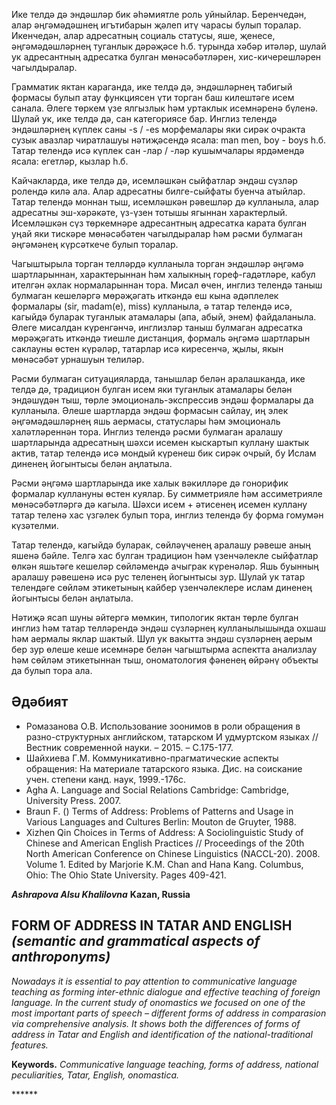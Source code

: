 <!-- page 20 start -->

Ике телдә дә эндәшләр бик әһәмиятле роль уйныйлар. Беренчедән, алар әңгәмәдәшнең игътибарын җәлеп итү чарасы булып торалар. Икенчедән, алар адресатның социаль статусы, яше, җенесе, әңгәмәдәшләрнең туганлык дәрәҗәсе һ.б. турында хәбәр итәләр, шулай ук адресантның адресатка булган мөнәсәбәтләрен, хис-кичерешләрен чагылдыралар.

Грамматик яктан караганда, ике телдә дә, эндәшләрнең табигый формасы булып атау функциясен үти торган баш килештәге исем санала. Әлеге төркем үзе ялгызлык һәм уртаклык исемнәренә бүленә. Шулай ук, ике телдә дә, сан категориясе бар. Инглиз телендә эндәшләрнең күплек саны -s / -es морфемалары яки сирәк очракта сузык авазлар чиратлашуы нәтиҗәсендә ясала: man men, boy - boys һ.б. Татар телендә исә күплек сан -лар / -ләр кушымчалары ярдәмендә ясала: егетләр, кызлар һ.б.

Кайчакларда, ике телдә дә, исемләшкән сыйфатлар эндәш сүзләр ролендә килә ала. Алар адресатны билге-сыйфаты буенча атыйлар. Татар телендә моннан тыш, исемләшкән рәвешләр дә кулланыла, алар адресатны эш-хәрәкәте, үз-үзен тотышы ягыннан характерлый. Исемләшкән сүз төркемнәре адресантның адресатка карата булган уңай яки тискәре мөнәсәбәтен чагылдыралар һәм рәсми булмаган әңгәмәнең күрсәткече булып торалар.

Чагыштырыла торган телләрдә кулланыла торган эндәшләр әңгәмә шартларыннан, характерыннан һәм халыкның гореф-гадәтләре, кабул ителгән әхлак нормаларыннан тора. Мисал өчен, инглиз телендә таныш булмаган кешеләргә мөрәҗәгать иткәндә еш кына әдәплелек формалары (sir, madam(e), miss) кулланыла, ә татар телендә исә, кагыйдә буларак туганлык атамалары (апа, абый, энем) файдаланыла. Әлеге мисалдан күренгәнчә, инглизләр таныш булмаган адресатка мөрәҗәгать иткәндә тиешле дистанция, формаль әңгәмә шартларын саклауны өстен күрәләр, татарлар исә киресенчә, җылы, якын мөнәсәбәт урнашуын телиләр.

Рәсми булмаган ситуацияларда, танышлар белән аралашканда, ике телдә дә, традицион булган исем яки туганлык атамалары белән эндәшүдән тыш, төрле эмоциональ-экспрессив эндәш формалары да кулланыла. Әлеше шартларда эндәш формасын сайлау, иң элек әңгәмәдәшләрнең яшь аермасы, статуслары һәм эмоциональ халәтләреннән тора. Инглиз телендә рәсми булмаган аралашу шартларында адресатның шәхси исемен кыскартып куллану шактык актив, татар телендә исә мондый күренеш бик сирәк очрый, бу Ислам диненең йогынтысы белән аңлатыла.

Рәсми әңгәмә шартларында ике халык вәкилләре дә гонорифик формалар куллануны өстен куялар. Бу симметрияле һәм ассиметрияле мөнәсәбәтләргә дә кагыла. Шәхси исем + әтисенең исемен куллану татар теленә хас үзгәлек булып тора, инглиз телендә бу форма гомумән күзәтелми.

Татар телендә, кагыйдә буларак, сөйләүченең аралашу рәвеше аның яшенә бәйле. Телгә хас булган традицион һәм үзенчәлекле сыйфатлар өлкән<!-- page 20 end --><!-- page 21 start --> яшьтәге кешеләр сөйләмендә ачыграк күренәләр. Яшь буынның аралашу рәвешенә исә рус теленең йогынтысы зур. Шулай ук татар телендәге сөйләм этикетының кайбер үзенчәлеклере ислам диненең йогынтысы белән аңлатыла.

Нәтиҗә ясап шуны әйтергә мөмкин, типологик яктан төрле булган инглиз һәм татар телләрендә эндәш сүзләрнең кулланылышында охшаш һәм аермалы яклар шактый. Шул ук вакытта эндәш сүзләрнең аерым бер зур өлеше кеше исемнәре белән чагыштырма аспектта анализлау һәм сөйләм этикетыннан тыш, ономатология фәненең өйрәнү объекты да булып тора ала.

## Әдәбият
- Ромазанова О.В. Использование зоонимов в роли обращения в разно-структурных английском, татарском И удмуртском языках // Вестник современной науки. – 2015. – С.175-177.
- Шайхиева Г.М. Коммуникативно-прагматические аспекты обращения: На материале татарского языка. Дис. на соискание учен. степени канд. наук, 1999.-176c.
- Agha A. Language and Social Relations Cambridge: Cambridge, University Press. 2007.
- Braun F. () Terms of Address: Problems of Patterns and Usage in Various Languages and Cultures Berlin: Mouton de Gruyter, 1988.
- Xizhen Qin Choices in Terms of Address: A Sociolinguistic Study of Chinese and American English Practices // Proceedings of the 20th North American Conference on Chinese Linguistics (NACCL-20). 2008. Volume 1. Edited by Marjorie K.M. Chan and Hana Kang. Columbus, Ohio: The Ohio State University. Pages 409-421.

***Ashrapova Alsu Khalilovna***
**Kazan, Russia**

## FORM OF ADDRESS IN TATAR AND ENGLISH *(semantic and grammatical aspects of anthroponyms)*

*Nowadays it is essential to pay attention to communicative language teaching as forming inter-ethnic dialogue and effective teaching of foreign language. In the current study of onomastics we focused on one of the most important parts of speech – different forms of address in comparasion via comprehensive analysis. It shows both the differences of forms of address in Tatar and English and identification of the national-traditional features.*

**Keywords.** *Communicative language teaching, forms of address, national peculiarities, Tatar, English, onomastica.*

\*\*\*\*\*\*<!-- page 21 end -->